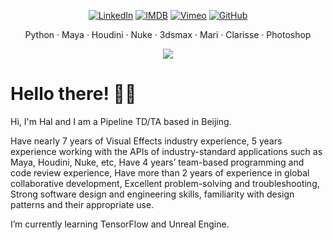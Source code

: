 <p align="center">
  
<a href="https://www.linkedin.com/in/hal-long/">
<img src="https://img.shields.io/badge/-LinkedIn-%233781da" alt="LinkedIn"/></a> 
  
<a href="https://www.imdb.com/name/nm7805574/?ref_=ra_gb_ln">
<img src="https://img.shields.io/badge/%20-IMDB-orange" alt="IMDB"/></a> 
  
<a href="https://vimeo.com/loong">
<img src="https://img.shields.io/badge/%20-Vimeo-blue" alt="Vimeo" /></a>
  
<a href="https://github.com/loonghao">
<img src="https://img.shields.io/github/followers/loonghao?style=social" alt="GitHub"></a>

</p>

<p align="center">
	Python · Maya · Houdini · Nuke · 3dsmax · Mari · Clarisse · Photoshop
</p>
<p align="center">
<img src="https://github-readme-stats.vercel.app/api?username=loonghao&show_icons=true&theme=highcontrast"]
</img>
</p>

# Hello there! 👋🏻

Hi, I'm Hal and I am a Pipeline TD/TA based in Beijing.

Have nearly 7 years of Visual Effects industry experience, 5 years experience working with the APIs of industry-standard applications such as Maya, Houdini, Nuke, etc, Have 4 years’ team-based programming and code review experience, Have more than 2 years of experience in global collaborative development, Excellent problem-solving and troubleshooting, Strong software design and engineering skills, familiarity with design patterns and their appropriate use.

I’m currently learning TensorFlow and Unreal Engine.
